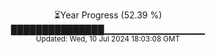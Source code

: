 <p align="center">
⏳Year Progress (52.39 %)<br>
███████████████▁▁▁▁▁▁▁▁▁▁▁▁▁▁▁ <br>
<sub>Updated: Wed, 10 Jul 2024 18:03:08 GMT</sub>
</p>

